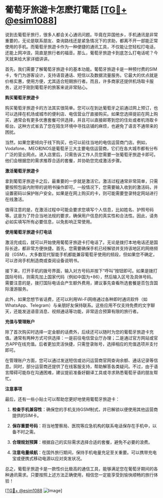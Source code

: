 # 葡萄牙旅遊卡怎麽打電話 [[TG💪+ @esim1088](https://t.me/s/esim1088)]

说到去葡萄牙旅行，很多人都会关心通讯问题。毕竟在异国他乡，手机通讯是非常重要的，无论是联系朋友、查询路线还是紧急情况下的求助，都离不开一部能正常使用的手机。而葡萄牙旅遊卡作为一种便捷的通讯工具，不仅能让您轻松打电话，还能上网冲浪，简直是旅行者的福音。那么，葡萄牙旅遊卡到底怎么打电话呢？今天就来给大家详细讲讲。

首先，我们需要了解葡萄牙旅遊卡的基本功能。葡萄牙旅遊卡是一种预付费的SIM卡，专门为游客设计，支持语音通话、短信以及数据流量服务。它最大的优点就是价格实惠，使用方便，尤其适合短期旅行者。而且，许多商家还提供机场取卡服务，这对于刚到葡萄牙的旅客来说非常贴心。

**购买葡萄牙旅遊卡**

购买葡萄牙旅遊卡的方法其实很简单。您可以在到达葡萄牙之前通过网上预订，也可以选择在机场或城市的便利店、电信营业厅直接购买。如果您选择提前在网上购买，通常会有更多优惠套餐可供选择，并且可以直接邮寄到您的住处或者机场取卡柜台。这种方式省去了您在陌生环境中寻找店铺的麻烦，也避免了语言不通带来的困扰。

当然，如果您更倾向于线下购买，也可以前往当地的电信运营商门店。例如，Vodafone、MEO和NOS是葡萄牙三大主要电信运营商，它们在各大城市都有分布广泛的营业网点。进入店里后，只需告诉工作人员您需要一张葡萄牙旅遊卡即可。他们会根据您的需求推荐合适的套餐，并协助您完成激活步骤。

**激活葡萄牙旅遊卡**

拿到葡萄牙旅遊卡之后，最重要的一步就是激活它。激活过程通常非常简单，只需要按照包装内附带的说明书操作即可。一般情况下，您需要输入收到的激活码，并设置密码以保护账户安全。如果是在网上购买的卡，则可能需要登录特定网站进行在线激活。

值得注意的是，在激活过程中可能会要求您填写个人信息，比如姓名、护照号码等。这是为了符合当地法规的要求，确保用户信息的真实性和合法性。因此，请务必如实填写所有必要信息，以免影响正常使用。

**使用葡萄牙旅遊卡打电话**

激活完成后，就可以开始使用葡萄牙旅遊卡打电话了。无论是拨打本地电话还是国际长途，都非常方便快捷。首先，您需要确保手机已经解锁并支持该地区的网络频段（GSM）。大多数现代智能手机都能兼容葡萄牙使用的频段，但如果您不确定，可以咨询手机制造商或查阅设备说明书。

接下来，打开手机的拨号界面，输入对方号码并按下“呼叫”按钮即可。如果是拨打国际号码，则需先加上国家代码（例如中国为+86），然后输入区号及具体号码。需要注意的是，拨打国际电话会产生额外费用，建议事先查看所选套餐是否包含国际漫游服务。

此外，如果您想节省话费，还可以利用Wi-Fi网络通过各种即时通讯软件（如WhatsApp、Telegram）与亲朋好友保持联系。这些应用不仅支持免费的文字聊天，还能发送语音消息、视频通话等功能，非常适合预算有限的旅行者。

**充值与管理账户**

除了首次购买时选择一定金额的话费外，后续还可以随时为您的葡萄牙旅遊卡充值。通常有两种方式可供选择：一是前往电信营业厅办理；二是通过官方网站或官方APP在线充值。后者更加灵活快捷，只需登录账号，选择相应的充值选项并支付即可。

在管理账户方面，您可以通过发送短信或访问运营商官网查询余额、通话记录等信息。同时，部分运营商还提供了在线客服支持，帮助解答各类疑问。不过，由于语言障碍可能存在沟通困难，建议提前准备好翻译工具或寻求熟悉葡萄牙语的朋友帮忙。

**注意事项**

最后，还有一些小贴士可以帮助您更好地使用葡萄牙旅遊卡：

1. **检查手机兼容性**：确保您的手机支持GSM制式，并已解锁以便使用其他运营商提供的SIM卡。
   
2. **保存重要号码**：将当地警察局、医院等应急机构的联系电话保存在手机中，以备不时之需。
   
3. **合理规划预算**：根据自己的实际需求选择合适的套餐，避免不必要的浪费。
   
4. **注意电量续航**：在国外旅行期间，保持手机电量充足至关重要。可以携带充电宝或便携式移动电源以应对突发状况。

总之，葡萄牙旅遊卡是一款性价比极高的通信工具，能够满足您在葡萄牙期间的各种通讯需求。只要按照上述方法正确使用，相信您一定能享受到愉快顺畅的旅行体验！

[[TG💪+ @esim1088](https://t.me/s/esim1088) ![Image](https://i.postimg.cc/4NQfJmqS/Snipaste-2025-05-13-00-14-12.png)]